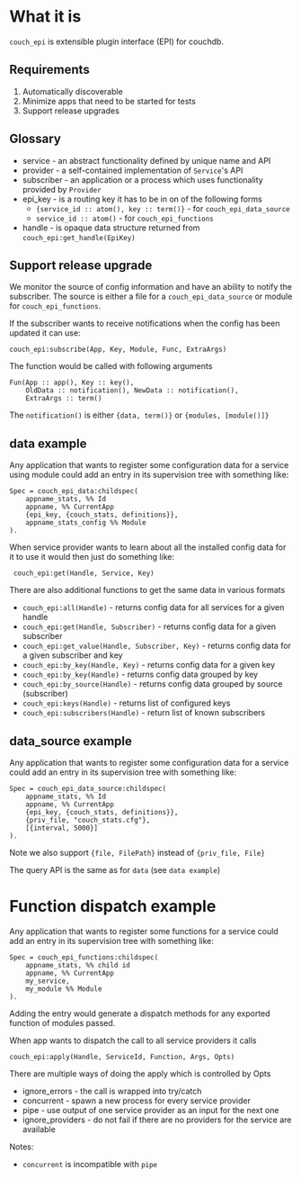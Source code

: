 # What it is

`couch_epi` is extensible plugin interface (EPI) for couchdb.

## Requirements

  1. Automatically discoverable
  2. Minimize apps that need to be started for tests
  3. Support release upgrades

## Glossary

  * service - an abstract functionality defined by unique name and API
  * provider - a self-contained implementation of `Service`'s API
  * subscriber - an application or a process which uses functionality provided by `Provider`
  * epi_key - is a routing key it has to be in on of the following forms
    - `{service_id :: atom(), key :: term()}` - for `couch_epi_data_source`
    - `service_id :: atom()` - for `couch_epi_functions`
  * handle - is opaque data structure returned from `couch_epi:get_handle(EpiKey)`

## Support release upgrade

We monitor the source of config information and have an ability to notify the subscriber.
The source is either a file for a `couch_epi_data_source` or module for `couch_epi_functions`.

If the subscriber wants to receive notifications when the config has been updated it can use:

    couch_epi:subscribe(App, Key, Module, Func, ExtraArgs)

The function would be called with following arguments

    Fun(App :: app(), Key :: key(),
        OldData :: notification(), NewData :: notification(),
        ExtraArgs :: term()

The `notification()` is either `{data, term()}` or `{modules, [module()]}`

## data example

Any application that wants to register some configuration data for a service using module
could add an entry in its supervision tree with something like:

    Spec = couch_epi_data:childspec(
        appname_stats, %% Id
        appname, %% CurrentApp
        {epi_key, {couch_stats, definitions}},
        appname_stats_config %% Module
    ).

When service provider wants to learn about all the installed config data for it to use
it would then just do something like:


     couch_epi:get(Handle, Service, Key)

There are also additional functions to get the same data in various formats

- `couch_epi:all(Handle)` - returns config data for all services for a given handle
- `couch_epi:get(Handle, Subscriber)` - returns config data for a given subscriber
- `couch_epi:get_value(Handle, Subscriber, Key)` - returns config data for a given subscriber and key
- `couch_epi:by_key(Handle, Key)` - returns config data for a given key
- `couch_epi:by_key(Handle)` - returns config data grouped by key
- `couch_epi:by_source(Handle)` - returns config data grouped by source (subscriber)
- `couch_epi:keys(Handle)` - returns list of configured keys
- `couch_epi:subscribers(Handle)` - return list of known subscribers



## data_source example

Any application that wants to register some configuration data for a service
could add an entry in its supervision tree with something like:

    Spec = couch_epi_data_source:childspec(
        appname_stats, %% Id
        appname, %% CurrentApp
        {epi_key, {couch_stats, definitions}},
        {priv_file, "couch_stats.cfg"},
        [{interval, 5000}]
    ).

Note we also support `{file, FilePath}` instead of `{priv_file, File}`

The query API is the same as for `data` (see `data example`)

# Function dispatch example

Any application that wants to register some functions for a service
could add an entry in its supervision tree with something like:

    Spec = couch_epi_functions:childspec(
        appname_stats, %% child id
        appname, %% CurrentApp
        my_service,
        my_module %% Module
    ).

Adding the entry would generate a dispatch methods for any exported function of modules passed.


When app wants to dispatch the call to all service providers it calls

    couch_epi:apply(Handle, ServiceId, Function, Args, Opts)

There are multiple ways of doing the apply which is controlled by Opts

  - ignore_errors - the call is wrapped into try/catch
  - concurrent - spawn a new process for every service provider
  - pipe - use output of one service provider as an input for the next one
  - ignore_providers - do not fail if there are no providers for the service are available

Notes:

  - `concurrent` is incompatible with `pipe`
